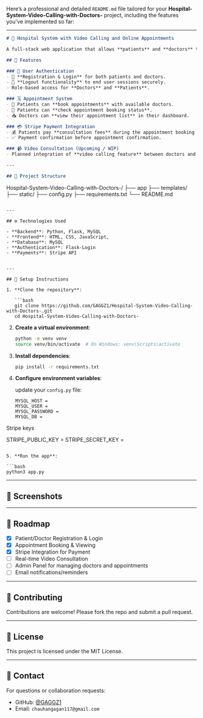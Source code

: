 Here’s a professional and detailed `README.md` file tailored for your **Hospital-System-Video-Calling-with-Doctors-** project, including the features you've implemented so far:

---

```markdown
# 🏥 Hospital System with Video Calling and Online Appointments

A full-stack web application that allows **patients** and **doctors** to register, log in, schedule video consultations, and manage appointments. Integrated with **Stripe** for secure payment processing.

## 🚀 Features

### 👤 User Authentication
- 🔐 **Registration & Login** for both patients and doctors.
- 🚪 **Logout functionality** to end user sessions securely.
- Role-based access for **Doctors** and **Patients**.

### 🗓️ Appointment System
- 📅 Patients can **book appointments** with available doctors.
- 📌 Patients can **check appointment booking status**.
- 📥 Doctors can **view their appointment list** in their dashboard.

### 💳 Stripe Payment Integration
- 💰 Patients pay **consultation fees** during the appointment booking process.
- ✅ Payment confirmation before appointment confirmation.

### 📹 Video Consultation (Upcoming / WIP)
- Planned integration of **video calling feature** between doctors and patients using WebRTC or other real-time solutions.

---

## 📁 Project Structure

```

Hospital-System-Video-Calling-with-Doctors-/
├── app
├── templates/
├── static/
├── config.py
├── requirements.txt
└── README.md

````

---

## ⚙️ Technologies Used

- **Backend**: Python, Flask, MySQL
- **Frontend**: HTML, CSS, JavaScript,
- **Database**: MySQL 
- **Authentication**: Flask-Login
- **Payments**: Stripe API


---

## 🧪 Setup Instructions

1. **Clone the repository**:

   ```bash
   git clone https://github.com/GAGGZ1/Hospital-System-Video-Calling-with-Doctors-.git
   cd Hospital-System-Video-Calling-with-Doctors-
````

2. **Create a virtual environment**:

   ```bash
   python -m venv venv
   source venv/bin/activate  # On Windows: venv\Scripts\activate
   ```

3. **Install dependencies**:

   ```bash
   pip install -r requirements.txt
   ```

4. **Configure environment variables**:

   
   update your `config.py` file:

   ```
   MYSQL_HOST = 
   MYSQL_USER = 
   MYSQL_PASSWORD = 
   MYSQL_DB = 

  Stripe keys

  STRIPE_PUBLIC_KEY = 
  STRIPE_SECRET_KEY =
  
   ```

5. **Run the app**:

   ```bash
  python3 app.py
   ```

---

## 📸 Screenshots 



---

## 📌 Roadmap

* [x] Patient/Doctor Registration & Login
* [x] Appointment Booking & Viewing
* [x] Stripe Integration for Payment
* [ ] Real-time Video Consultation
* [ ] Admin Panel for managing doctors and appointments
* [ ] Email notifications/reminders

---

## 🤝 Contributing

Contributions are welcome! Please fork the repo and submit a pull request.

---

## 📃 License

This project is licensed under the MIT License.

---

## 💬 Contact

For questions or collaboration requests:

* GitHub: [@GAGGZ1](https://github.com/GAGGZ1)
* Email: `chauhangagan117@gmail.com`


